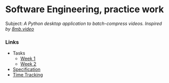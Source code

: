 # Software Engineering, practice work

Subject:
*A Python desktop application to batch-compress videos. Inspired by [8mb.video](https://8mb.video/)*

### Links

- Tasks
	- [Week 1](https://github.com/Septicuss/otharjoitustyo/blob/master/laskarit/viikko1/)
	- [Week 2](https://github.com/Septicuss/ot-harjoitustyo/blob/master/laskarit/viikko2/)
- [Specification](https://github.com/Septicuss/ot-harjoitustyo/blob/master/documentation/specification.md)
- [Time Tracking](https://github.com/Septicuss/ot-harjoitustyo/blob/master/documentation/timetracking.md)

